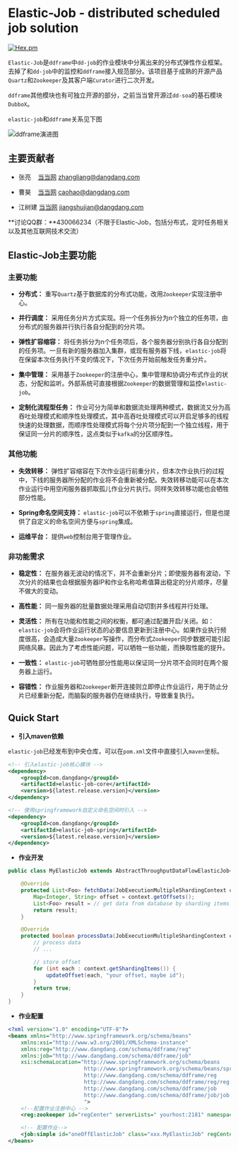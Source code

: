 # Elastic-Job - distributed scheduled job solution

[![Hex.pm](img/license.svg)](http://www.apache.org/licenses/LICENSE-2.0.html)

`Elastic-Job`是`ddframe`中`dd-job`的作业模块中分离出来的分布式弹性作业框架。去掉了和`dd-job`中的监控和`ddframe`接入规范部分。该项目基于成熟的开源产品`Quartz`和`Zookeeper`及其客户端`Curator`进行二次开发。

`ddframe`其他模块也有可独立开源的部分，之前当当曾开源过`dd-soa`的基石模块`DubboX`。

`elastic-job`和`ddframe`关系见下图

![ddframe演进图](img/ddframe.jpg)

## 主要贡献者

* 张亮&nbsp;&nbsp;&nbsp; [当当网](http://www.dangdang.com/) zhangliang@dangdang.com

* 曹昊&nbsp;&nbsp;&nbsp; [当当网](http://www.dangdang.com/) caohao@dangdang.com

* 江树建 [当当网](http://www.dangdang.com/) jiangshujian@dangdang.com

**讨论QQ群：**430066234（不限于Elastic-Job，包括分布式，定时任务相关以及其他互联网技术交流）

## Elastic-Job主要功能

### 主要功能

* **分布式：** 重写`Quartz`基于数据库的分布式功能，改用`Zookeeper`实现注册中心。

* **并行调度：** 采用任务分片方式实现。将一个任务拆分为n个独立的任务项，由分布式的服务器并行执行各自分配到的分片项。

* **弹性扩容缩容：** 将任务拆分为n个任务项后，各个服务器分别执行各自分配到的任务项。一旦有新的服务器加入集群，或现有服务器下线，`elastic-job`将在保留本次任务执行不变的情况下，下次任务开始前触发任务重分片。

* **集中管理：** 采用基于`Zookeeper`的注册中心，集中管理和协调分布式作业的状态，分配和监听。外部系统可直接根据`Zookeeper`的数据管理和监控`elastic-job`。

* **定制化流程型任务：** 作业可分为简单和数据流处理两种模式，数据流又分为高吞吐处理模式和顺序性处理模式，其中高吞吐处理模式可以开启足够多的线程快速的处理数据，而顺序性处理模式将每个分片项分配到一个独立线程，用于保证同一分片的顺序性，这点类似于`kafka`的分区顺序性。

### 其他功能

* **失效转移：** 弹性扩容缩容在下次作业运行前重分片，但本次作业执行的过程中，下线的服务器所分配的作业将不会重新被分配。失效转移功能可以在本次作业运行中用空闲服务器抓取孤儿作业分片执行。同样失效转移功能也会牺牲部分性能。

* **Spring命名空间支持：** `elastic-job`可以不依赖于`spring`直接运行，但是也提供了自定义的命名空间方便与`spring`集成。

* **运维平台：** 提供`web`控制台用于管理作业。

### 非功能需求

* **稳定性：** 在服务器无波动的情况下，并不会重新分片；即使服务器有波动，下次分片的结果也会根据服务器IP和作业名称哈希值算出稳定的分片顺序，尽量不做大的变动。

* **高性能：** 同一服务器的批量数据处理采用自动切割并多线程并行处理。

* **灵活性：** 所有在功能和性能之间的权衡，都可通过配置开启/关闭。如：`elastic-job`会将作业运行状态的必要信息更新到注册中心。如果作业执行频度很高，会造成大量`Zookeeper`写操作，而分布式`Zookeeper`同步数据可能引起网络风暴。因此为了考虑性能问题，可以牺牲一些功能，而换取性能的提升。

* **一致性：** `elastic-job`可牺牲部分性能用以保证同一分片项不会同时在两个服务器上运行。

* **容错性：** 作业服务器和`Zookeeper`断开连接则立即停止作业运行，用于防止分片已经重新分配，而脑裂的服务器仍在继续执行，导致重复执行。

## Quick Start

* **引入maven依赖**

`elastic-job`已经发布到中央仓库，可以在`pom.xml`文件中直接引入`maven`坐标。

```xml
<!-- 引入elastic-job核心模块 -->
<dependency>
    <groupId>com.dangdang</groupId>
    <artifactId>elastic-job-core</artifactId>
    <version>${latest.release.version}</version>
</dependency>

<!-- 使用springframework自定义命名空间时引入 -->
<dependency>
    <groupId>com.dangdang</groupId>
    <artifactId>elastic-job-spring</artifactId>
    <version>${latest.release.version}</version>
</dependency>
```

* **作业开发**

```java
public class MyElasticJob extends AbstractThroughputDataFlowElasticJob<Foo> {

    @Override
    protected List<Foo> fetchData(JobExecutionMultipleShardingContext context) {
        Map<Integer, String> offset = context.getOffsets();
        List<Foo> result = // get data from database by sharding items and by offset
        return result;
    }

    @Override
    protected boolean processData(JobExecutionMultipleShardingContext context, Foo data) {
        // process data
        // ...

        // store offset
        for (int each : context.getShardingItems()) {
            updateOffset(each, "your offset, maybe id");
        }
        return true;
    }
}
```

* **作业配置**

```xml
<?xml version="1.0" encoding="UTF-8"?>
<beans xmlns="http://www.springframework.org/schema/beans"
    xmlns:xsi="http://www.w3.org/2001/XMLSchema-instance"
    xmlns:reg="http://www.dangdang.com/schema/ddframe/reg"
    xmlns:job="http://www.dangdang.com/schema/ddframe/job"
    xsi:schemaLocation="http://www.springframework.org/schema/beans
                        http://www.springframework.org/schema/beans/spring-beans.xsd
                        http://www.dangdang.com/schema/ddframe/reg
                        http://www.dangdang.com/schema/ddframe/reg/reg.xsd
                        http://www.dangdang.com/schema/ddframe/job
                        http://www.dangdang.com/schema/ddframe/job/job.xsd
                        ">
    <!--配置作业注册中心 -->
    <reg:zookeeper id="regCenter" serverLists=" yourhost:2181" namespace="dd-job" baseSleepTimeMilliseconds="1000" maxSleepTimeMilliseconds="3000" maxRetries="3" />

    <!-- 配置作业-->
    <job:simple id="oneOffElasticJob" class="xxx.MyElasticJob" regCenter="regCenter" cron="0/10 * * * * ?" shardingTotalCount="3" shardingItemParameters="0=A,1=B,2=C" />
</beans>
```
